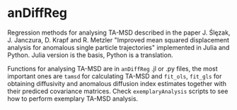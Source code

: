 # anDiffReg
Regression methods for analysing TA-MSD described in the paper J. Ślęzak, J. Janczura, D. Krapf and R. Metzler "Improved mean squared displacement analysis for
anomalous single particle trajectories" implemented in Julia and Python. Julia version is the basis, Python is a translation.

Functions for analysing TA-MSD are in `anDiffReg` .jl or .py files, the most important ones are `tamsd` for calculating TA-MSD and `fit_ols`, `fit_gls` for obtaining diffusivity and anomalous diffusion index estimates together with their prediced covariance matrices. Check `exemplaryAnalysis` scripts to see how to perform exemplary TA-MSD analysis.
